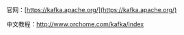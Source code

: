 官网：[https://kafka.apache.org/](https://kafka.apache.org/)

中文教程：http://www.orchome.com/kafka/index



